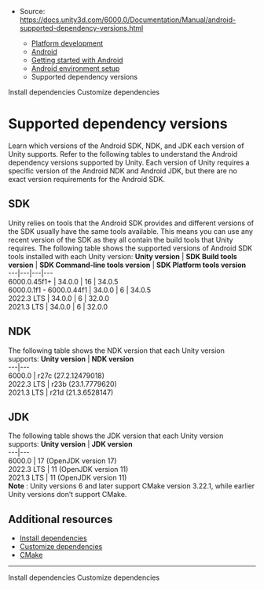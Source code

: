 * Source: https://docs.unity3d.com/6000.0/Documentation/Manual/android-supported-dependency-versions.html

  * [Platform development ](https://docs.unity3d.com/6000.0/Documentation/Manual/PlatformSpecific.html)
  * [Android](https://docs.unity3d.com/6000.0/Documentation/Manual/android.html)
  * [Getting started with Android](https://docs.unity3d.com/6000.0/Documentation/Manual/android-getting-started.html)
  * [Android environment setup](https://docs.unity3d.com/6000.0/Documentation/Manual/android-sdksetup.html)
  * Supported dependency versions


[](https://docs.unity3d.com/6000.0/Documentation/Manual/android-install-dependencies.html)
Install dependencies
[](https://docs.unity3d.com/6000.0/Documentation/Manual/android-customize-dependencies.html)
Customize dependencies
# Supported dependency versions
Learn which versions of the Android SDK, NDK, and JDK each version of Unity supports.
Refer to the following tables to understand the Android dependency versions supported by Unity. Each version of Unity requires a specific version of the Android NDK and Android JDK, but there are no exact version requirements for the Android SDK.
## SDK
Unity relies on tools that the Android SDK provides and different versions of the SDK usually have the same tools available. This means you can use any recent version of the SDK as they all contain the build tools that Unity requires.
The following table shows the supported versions of Android SDK tools installed with each Unity version:
**Unity version** | **SDK Build tools version** | **SDK Command-line tools version** | **SDK Platform tools version**  
---|---|---|---  
6000.0.45f1+ | 34.0.0 | 16 | 34.0.5  
6000.0.1f1 - 6000.0.44f1 | 34.0.0 | 6 | 34.0.5  
2022.3 LTS | 34.0.0 | 6 | 32.0.0  
2021.3 LTS | 34.0.0 | 6 | 32.0.0  
## NDK
The following table shows the NDK version that each Unity version supports:
**Unity version** | **NDK version**  
---|---  
6000.0 | r27c (27.2.12479018)  
2022.3 LTS | r23b (23.1.7779620)  
2021.3 LTS | r21d (21.3.6528147)  
## JDK
The following table shows the JDK version that each Unity version supports:
**Unity version** | **JDK version**  
---|---  
6000.0 | 17 (OpenJDK version 17)  
2022.3 LTS | 11 (OpenJDK version 11)  
2021.3 LTS | 11 (OpenJDK version 11)  
**Note** : Unity versions 6 and later support CMake version 3.22.1, while earlier Unity versions don’t support CMake.
## Additional resources
  * [Install dependencies](https://docs.unity3d.com/6000.0/Documentation/Manual/android-install-dependencies.html)
  * [Customize dependencies](https://docs.unity3d.com/6000.0/Documentation/Manual/android-customize-dependencies.html)
  * [CMake](https://developer.android.com/ndk/guides/cmake)


* * *
[](https://docs.unity3d.com/6000.0/Documentation/Manual/android-install-dependencies.html)
Install dependencies
[](https://docs.unity3d.com/6000.0/Documentation/Manual/android-customize-dependencies.html)
Customize dependencies
